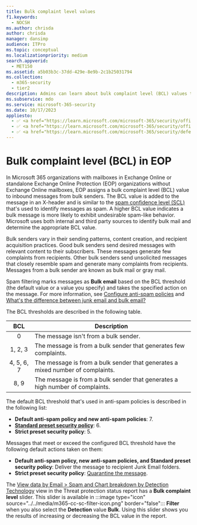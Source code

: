 ```yaml
---
title: Bulk complaint level values
f1.keywords: 
  - NOCSH
ms.author: chrisda
author: chrisda
manager: dansimp
audience: ITPro
ms.topic: conceptual
ms.localizationpriority: medium
search.appverid: 
  - MET150
ms.assetid: a5b03b3c-37dd-429e-8e9b-2c1b25031794
ms.collection: 
  - m365-security
  - tier2
description: Admins can learn about bulk complaint level (BCL) values that are used in Exchange Online Protection (EOP).
ms.subservice: mdo
ms.service: microsoft-365-security
ms.date: 10/17/2023
appliesto:
  - ✅ <a href="https://learn.microsoft.com/microsoft-365/security/office-365-security/eop-about" target="_blank">Exchange Online Protection</a>
  - ✅ <a href="https://learn.microsoft.com/microsoft-365/security/office-365-security/microsoft-defender-for-office-365-product-overview#microsoft-defender-for-office-365-plan-1-vs-plan-2-cheat-sheet" target="_blank">Microsoft Defender for Office 365 plan 1 and plan 2</a>
  - ✅ <a href="https://learn.microsoft.com/microsoft-365/security/defender/microsoft-365-defender" target="_blank">Microsoft 365 Defender</a>
---
```


# Bulk complaint level (BCL) in EOP

In Microsoft 365 organizations with mailboxes in Exchange Online or standalone Exchange Online Protection (EOP) organizations without Exchange Online mailboxes, EOP assigns a bulk complaint level (BCL) value to inbound messages from bulk senders. The BCL value is added to the message in an X-header and is similar to the [spam confidence level (SCL)](anti-spam-spam-confidence-level-scl-about.md) that's used to identify messages as spam. A higher BCL value indicates a bulk message is more likely to exhibit undesirable spam-like behavior. Microsoft uses both internal and third party sources to identify bulk mail and determine the appropriate BCL value.

Bulk senders vary in their sending patterns, content creation, and recipient acquisition practices. Good bulk senders send desired messages with relevant content to their subscribers. These messages generate few complaints from recipients. Other bulk senders send unsolicited messages that closely resemble spam and generate many complaints from recipients. Messages from a bulk sender are known as bulk mail or gray mail.

Spam filtering marks messages as **Bulk email** based on the BCL threshold (the default value or a value you specify) and takes the specified action on the message. For more information, see [Configure anti-spam policies](anti-spam-policies-configure.md) and [What's the difference between junk email and bulk email?](anti-spam-spam-vs-bulk-about.md)

The BCL thresholds are described in the following table.

|BCL|Description|
|:---:|---|
|0|The message isn't from a bulk sender.|
|1, 2, 3|The message is from a bulk sender that generates few complaints.|
|4, 5, 6, 7|The message is from a bulk sender that generates a mixed number of complaints.|
|8, 9|The message is from a bulk sender that generates a high number of complaints.|

The default BCL threshold that's used in anti-spam policies is described in the following list:

- **Default anti-spam policy and new anti-spam policies**: 7.
- **[Standard preset security policy](preset-security-policies.md)**: 6.
- **Strict preset security policy**: 5.

Messages that meet or exceed the configured BCL threshold have the following default actions taken on them:

- **Default anti-spam policy, new anti-spam policies, and Standard preset security policy**: Deliver the message to recipient Junk Email folders.
- **Strict preset security policy**: [Quarantine the message](quarantine-end-user.md).

The [View data by Email \> Spam and Chart breakdown by Detection Technology](reports-email-security.md#view-data-by-email--spam-and-chart-breakdown-by-detection-technology) view in the Threat protection status report has a **Bulk complaint level** slider. This slider is available in :::image type="icon" source="../../media/m365-cc-sc-filter-icon.png" border="false"::: **Filter** when you also select the **Detection** value **Bulk**. Using this slider shows you the results of increasing or decreasing the BCL value in the report.
